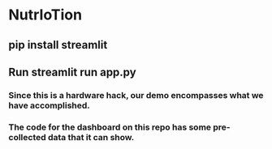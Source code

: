 # NutrIoTion

## pip install streamlit
## Run streamlit run app.py

### Since this is a hardware hack, our demo encompasses what we have accomplished. 
### The code for the dashboard on this repo has some pre-collected data that it can show.